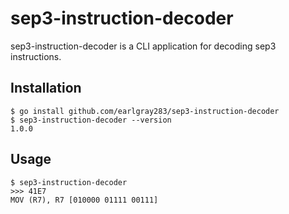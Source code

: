 # sep3-instruction-decoder

sep3-instruction-decoder is a CLI application for decoding sep3 instructions.

## Installation

```shell
$ go install github.com/earlgray283/sep3-instruction-decoder
$ sep3-instruction-decoder --version
1.0.0
```

## Usage

```shell
$ sep3-instruction-decoder
>>> 41E7
MOV (R7), R7 [010000 01111 00111]
```